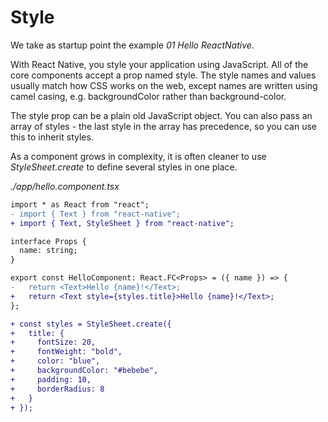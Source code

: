 # Style

We take as startup point the example _01 Hello ReactNative_.

With React Native, you style your application using JavaScript. All of the core components accept a prop named style. The style names and values usually match how CSS works on the web, except names are written using camel casing, e.g. backgroundColor rather than background-color.

The style prop can be a plain old JavaScript object. You can also pass an array of styles - the last style in the array has precedence, so you can use this to inherit styles.

As a component grows in complexity, it is often cleaner to use _StyleSheet.create_ to define several styles in one place.

_./app/hello.component.tsx_

```diff
import * as React from "react";
- import { Text } from "react-native";
+ import { Text, StyleSheet } from "react-native";

interface Props {
  name: string;
}

export const HelloComponent: React.FC<Props> = ({ name }) => {
-   return <Text>Hello {name}!</Text>;
+   return <Text style={styles.title}>Hello {name}!</Text>;
};

+ const styles = StyleSheet.create({
+   title: {
+     fontSize: 20,
+     fontWeight: "bold",
+     color: "blue",
+     backgroundColor: "#bebebe",
+     padding: 10,
+     borderRadius: 8
+   }
+ });
```
